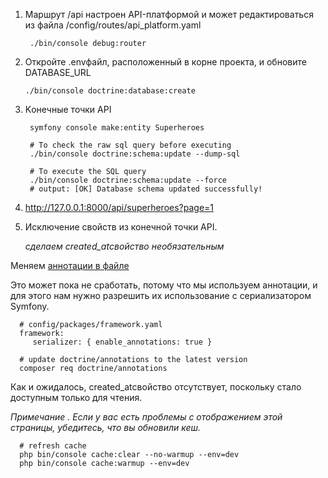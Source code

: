 1. Маршрут /api настроен API-платформой и может редактироваться из файла /config/routes/api_platform.yaml

        ./bin/console debug:router

2. Откройте .envфайл, расположенный в корне проекта, и обновите DATABASE_URL

       ./bin/console doctrine:database:create

3. Kонечные точки API

        symfony console make:entity Superheroes

        # To check the raw sql query before executing
        ./bin/console doctrine:schema:update --dump-sql

        # To execute the SQL query
        ./bin/console doctrine:schema:update --force
        # output: [OK] Database schema updated successfully! 

4. http://127.0.0.1:8000/api/superheroes?page=1

5. Исключение свойств из конечной точки API.

   _сделаем created_atсвойство необязательным_

Меняем [аннотации в файле](https://github.com/mrbannyjo/own_rest_api/commit/84666869a5133195f3f0de7766168224e295c9b1#diff-8640ee24046ea404387259cedf6cb9a3c29b46427a2bb7f7dec90e4b75054e30R52)

Это может пока не сработать, потому что мы используем аннотации, и для этого нам нужно разрешить их использование с
сериализатором Symfony.

      # config/packages/framework.yaml
      framework:
         serializer: { enable_annotations: true }

      # update doctrine/annotations to the latest version
      composer req doctrine/annotations

Как и ожидалось, created_atсвойство отсутствует, поскольку стало доступным только для чтения.

_Примечание . Если у вас есть проблемы с отображением этой страницы, убедитесь, что вы обновили кеш._

      # refresh cache
      php bin/console cache:clear --no-warmup --env=dev
      php bin/console cache:warmup --env=dev


